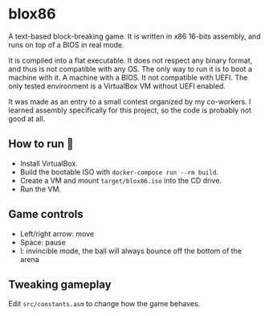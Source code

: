# blox86

A text-based block-breaking game. It is written in x86 16-bits assembly, and runs on top of a BIOS in real mode.

It is compiled into a flat executable. It does not respect any binary format, and thus is not compatible with any OS.
The only way to run it is to boot a machine with it. A machine with a BIOS. It not compatible with UEFI.
The only tested environment is a VirtualBox VM without UEFI enabled.

It was made as an entry to a small contest organized by my co-workers. I learned assembly specifically for this project, so the code is probably not good at all.

## How to run 🚀

- Install VirtualBox.
- Build the bootable ISO with `docker-compose run --rm build`.
- Create a VM and mount `target/blox86.iso` into the CD drive.
- Run the VM.

## Game controls

- Left/right arrow: move
- Space: pause
- I: invincible mode, the ball will always bounce off the bottom of the arena

## Tweaking gameplay

Edit `src/constants.asm` to change how the game behaves.

